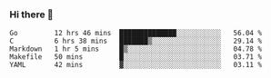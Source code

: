 ### Hi there 👋

<!--
**yeya24/yeya24** is a ✨ _special_ ✨ repository because its `README.md` (this file) appears on your GitHub profile.

Here are some ideas to get you started:

- 🔭 I’m currently working on ...
- 🌱 I’m currently learning ...
- 👯 I’m looking to collaborate on ...
- 🤔 I’m looking for help with ...
- 💬 Ask me about ...
- 📫 How to reach me: ...
- 😄 Pronouns: ...
- ⚡ Fun fact: ...
-->

<!--START_SECTION:waka-->
```text
Go         12 hrs 46 mins  ██████████████░░░░░░░░░░░   56.04 % 
C          6 hrs 38 mins   ███████▒░░░░░░░░░░░░░░░░░   29.14 % 
Markdown   1 hr 5 mins     █▒░░░░░░░░░░░░░░░░░░░░░░░   04.78 % 
Makefile   50 mins         █░░░░░░░░░░░░░░░░░░░░░░░░   03.71 % 
YAML       42 mins         ▓░░░░░░░░░░░░░░░░░░░░░░░░   03.11 % 
```
<!--END_SECTION:waka-->
